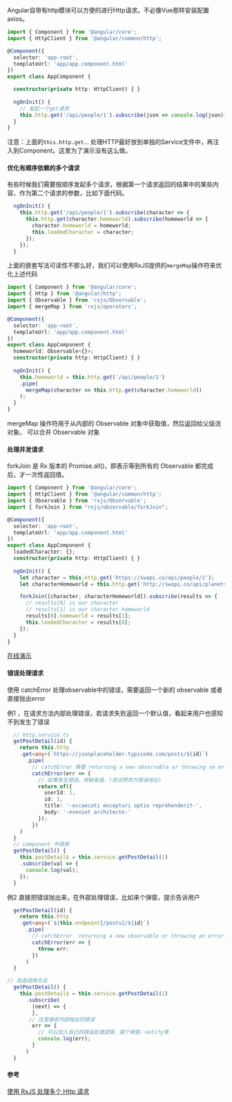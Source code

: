 Angular自带有http模块可以方便的进行Http请求。不必像Vue那样安装配置axios。
```typescript
import { Component } from '@angular/core';
import { HttpClient } from '@angular/common/http';

@Component({
  selector: 'app-root',
  templateUrl: 'app/app.component.html'
})
export class AppComponent {

  constructor(private http: HttpClient) { }
  
  ngOnInit() {
    // 发起一个get请求
    this.http.get('/api/people/1').subscribe(json => console.log(json));
  }
}

```
注意：上面的`this.http.get`... 处理HTTP最好放到单独的Service文件中，再注入到Component。这里为了演示没有这么做。

#### 优化有顺序依赖的多个请求
有些时候我们需要按顺序发起多个请求，根据第一个请求返回的结果中的某些内容，作为第二个请求的参数，比如下面代码。
```javascript
  ngOnInit() {
    this.http.get('/api/people/1').subscribe(character => {
      this.http.get(character.homeworld).subscribe(homeworld => {
        character.homeworld = homeworld;
        this.loadedCharacter = character;
      });
    });
  }
```
上面的嵌套写法可读性不那么好，我们可以使用RxJS提供的`mergeMap`操作符来优化上述代码
```typescript
import { Component } from '@angular/core';
import { Http } from '@angular/http';
import { Observable } from 'rxjs/Observable';
import { mergeMap } from 'rxjs/operators';

@Component({
  selector: 'app-root',
  templateUrl: 'app/app.component.html'
})
export class AppComponent {
  homeworld: Observable<{}>;
  constructor(private http: HttpClient) { }
  
  ngOnInit() {
    this.homeworld = this.http.get('/api/people/1')
    .pipe(
      mergeMap(character => this.http.get(character.homeworld))
    );
  }
}
```
mergeMap 操作符用于从内部的 Observable 对象中获取值，然后返回给父级流对象。
可以合并 Observable 对象

#### 处理并发请求
forkJoin 是 Rx 版本的 Promise.all()，即表示等到所有的 Observable 都完成后，才一次性返回值。
```typescript
import { Component } from '@angular/core';
import { HttpClient } from '@angular/common/http';
import { Observable } from 'rxjs/Observable';
import { forkJoin } from "rxjs/observable/forkJoin";

@Component({
  selector: 'app-root',
  templateUrl: 'app/app.component.html'
})
export class AppComponent {
  loadedCharacter: {};
  constructor(private http: HttpClient) { }
  
  ngOnInit() {
    let character = this.http.get('https://swapi.co/api/people/1');
    let characterHomeworld = this.http.get('http://swapi.co/api/planets/1');

    forkJoin([character, characterHomeworld]).subscribe(results => {
      // results[0] is our character
      // results[1] is our character homeworld
      results[0].homeworld = results[1];
      this.loadedCharacter = results[0];
    });
  }
}
```
[在线演示](https://stackblitz.com/edit/angular-jjp2oy)

#### 错误处理请求
使用 catchError  处理observable中的错误，需要返回一个新的 observable 或者直接抛出error

例1 ，在请求方法内部处理错误，若请求失败返回一个默认值，看起来用户也感知不到发生了错误
```typescript
  // http.service.ts
  getPostDetail(id) {
    return this.http
    .get<any>(`https://jsonplaceholder.typicode.com/posts/${id}`)
      .pipe(
        // catchError 需要 returning a new observable or throwing an error.
        catchError(err => {
          // 如果发生错误，用缺省值，(尝试修改为错误地址)
          return of({
            userId: 1,
            id: 1,
            title: '-occaecati excepturi optio reprehenderit-',
            body: '-eveniet architecto-'
          });
        })
    )
  }
  // component 中调用
  getPostDetail() {
    this.postDetail$ = this.service.getPostDetail(1)
    .subscribe(val => {
      console.log(val);
    });
  }

```
例2 直接把错误抛出来，在外部处理错误，比如来个弹窗，提示告诉用户
```typescript
  getPostDetail(id) {
    return this.http
    .get<any>(`${this.endpoint}/posts2/${id}`)
      .pipe(
        // catchError  returning a new observable or throwing an error.
        catchError(err => {
          throw err;
        })
      )
  }

// 改造调用方法
  getPostDetail() {
    this.postDetail$ = this.service.getPostDetail(1)
      .subscribe(
        (next) => {
        },  
       // 这里接收内部抛出的错误
        err => {
          // 可以加入自己的错误处理逻辑，搞个弹窗，notify等
          console.log(err);
        }
      )
  }
```


#### 参考
[使用 RxJS 处理多个 Http 请求](https://segmentfault.com/a/1190000010088631)
